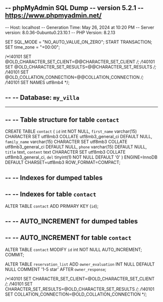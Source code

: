 -- phpMyAdmin SQL Dump
-- version 5.2.1
-- https://www.phpmyadmin.net/
--
-- Host: localhost
-- Generation Time: May 26, 2024 at 10:20 PM
-- Server version: 8.0.36-0ubuntu0.23.10.1
-- PHP Version: 8.2.13

SET SQL_MODE = "NO_AUTO_VALUE_ON_ZERO";
START TRANSACTION;
SET time_zone = "+00:00";


/*!40101 SET @OLD_CHARACTER_SET_CLIENT=@@CHARACTER_SET_CLIENT */;
/*!40101 SET @OLD_CHARACTER_SET_RESULTS=@@CHARACTER_SET_RESULTS */;
/*!40101 SET @OLD_COLLATION_CONNECTION=@@COLLATION_CONNECTION */;
/*!40101 SET NAMES utf8mb4 */;

--
-- Database: `my_villa`
--

-- --------------------------------------------------------

--
-- Table structure for table `contact`
--

CREATE TABLE `contact` (
  `id` int NOT NULL,
  `first_name` varchar(15) CHARACTER SET utf8mb3 COLLATE utf8mb3_general_ci DEFAULT NULL,
  `family_name` varchar(15) CHARACTER SET utf8mb3 COLLATE utf8mb3_general_ci DEFAULT NULL,
  `phone` varchar(15) DEFAULT NULL,
  `title` text,
  `content` text CHARACTER SET utf8mb3 COLLATE utf8mb3_general_ci,
  `del` tinyint(1) NOT NULL DEFAULT '0'
) ENGINE=InnoDB DEFAULT CHARSET=utf8mb3 ROW_FORMAT=COMPACT;

--
-- Indexes for dumped tables
--

--
-- Indexes for table `contact`
--
ALTER TABLE `contact`
  ADD PRIMARY KEY (`id`);

--
-- AUTO_INCREMENT for dumped tables
--

--
-- AUTO_INCREMENT for table `contact`
--
ALTER TABLE `contact`
  MODIFY `id` int NOT NULL AUTO_INCREMENT;
COMMIT;

ALTER TABLE `reservation_list` ADD `owner_evaluation` INT NULL DEFAULT NULL COMMENT '1-5 star' AFTER `owner_response`;

/*!40101 SET CHARACTER_SET_CLIENT=@OLD_CHARACTER_SET_CLIENT */;
/*!40101 SET CHARACTER_SET_RESULTS=@OLD_CHARACTER_SET_RESULTS */;
/*!40101 SET COLLATION_CONNECTION=@OLD_COLLATION_CONNECTION */;



